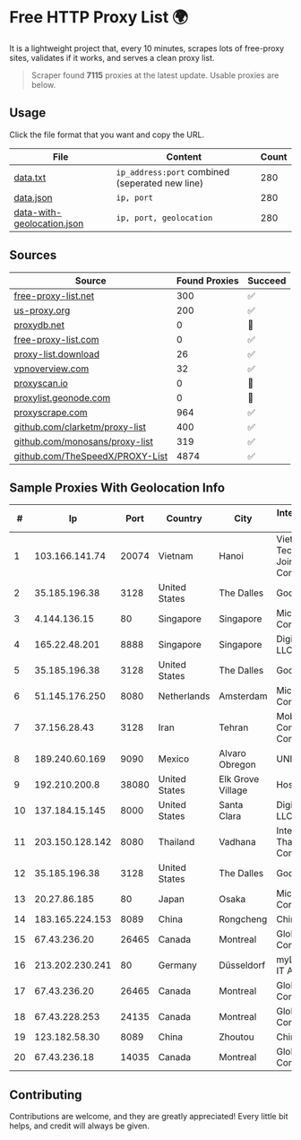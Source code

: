 
# Free HTTP Proxy List 🌍

It is a lightweight project that, every 10 minutes, scrapes lots of free-proxy sites, validates if it works, and serves a clean proxy list.


> Scraper found **7115** proxies at the latest update. Usable proxies are below.

## Usage

Click the file format that you want and copy the URL.


|File|Content|Count|
|----|-------|-----|
|[data.txt](https://raw.githubusercontent.com/themiralay/Proxy-List-World/master/data.txt)|`ip_address:port` combined (seperated new line)|280|
|[data.json](https://raw.githubusercontent.com/themiralay/Proxy-List-World/master/data.json)|`ip, port`|280|
|[data-with-geolocation.json](https://raw.githubusercontent.com/themiralay/Proxy-List-World/master/data-with-geolocation.json)|`ip, port, geolocation`|280|

## Sources

|Source|Found Proxies|Succeed|
|------|-------------|-------|
|[free-proxy-list.net](https://free-proxy-list.net)|300|✅|
|[us-proxy.org](https://www.us-proxy.org)|200|✅|
|[proxydb.net](http://proxydb.net)|0|🚫|
|[free-proxy-list.com](https://free-proxy-list.com/?page=&port=&type%5B%5D=http&type%5B%5D=https&up_time=0&search=Search)|0|✅|
|[proxy-list.download](https://www.proxy-list.download/HTTP)|26|✅|
|[vpnoverview.com](https://vpnoverview.com/privacy/anonymous-browsing/free-proxy-servers)|32|✅|
|[proxyscan.io](https://www.proxyscan.io)|0|🚫|
|[proxylist.geonode.com](https://proxylist.geonode.com/api/proxy-list?limit=300&page=1&sort_by=lastChecked&sort_type=desc&protocols=http,https)|0|🚫|
|[proxyscrape.com](https://api.proxyscrape.com/v2/?request=displayproxies&protocol=http&timeout=10000&country=all&ssl=all&anonymity=all)|964|✅|
|[github.com/clarketm/proxy-list](https://raw.githubusercontent.com/clarketm/proxy-list/master/proxy-list-raw.txt)|400|✅|
|[github.com/monosans/proxy-list](https://raw.githubusercontent.com/monosans/proxy-list/main/proxies/http.txt)|319|✅|
|[github.com/TheSpeedX/PROXY-List](https://raw.githubusercontent.com/TheSpeedX/PROXY-List/master/http.txt)|4874|✅|


## Sample Proxies With Geolocation Info

|#|Ip|Port|Country|City|Internet Service Provider|
|-|--|----|-------|----|-------------------------|
|1|103.166.141.74|20074|Vietnam|Hanoi|Viet NAM Cloud Technology Joint Stock Company|
|2|35.185.196.38|3128|United States|The Dalles|Google LLC|
|3|4.144.136.15|80|Singapore|Singapore|Microsoft Corporation|
|4|165.22.48.201|8888|Singapore|Singapore|DigitalOcean, LLC|
|5|35.185.196.38|3128|United States|The Dalles|Google LLC|
|6|51.145.176.250|8080|Netherlands|Amsterdam|Microsoft Corporation|
|7|37.156.28.43|3128|Iran|Tehran|Mobin Net Communication Company|
|8|189.240.60.169|9090|Mexico|Alvaro Obregon|UNINET|
|9|192.210.200.8|38080|United States|Elk Grove Village|HostPapa|
|10|137.184.15.145|8000|United States|Santa Clara|DigitalOcean, LLC|
|11|203.150.128.142|8080|Thailand|Vadhana|Internet Thailand Company Ltd|
|12|35.185.196.38|3128|United States|The Dalles|Google LLC|
|13|20.27.86.185|80|Japan|Osaka|Microsoft Corporation|
|14|183.165.224.153|8089|China|Rongcheng|Chinanet|
|15|67.43.236.20|26465|Canada|Montreal|GloboTech Communications|
|16|213.202.230.241|80|Germany|Düsseldorf|myLoc managed IT AG|
|17|67.43.236.20|26465|Canada|Montreal|GloboTech Communications|
|18|67.43.228.253|24135|Canada|Montreal|GloboTech Communications|
|19|123.182.58.30|8089|China|Zhoutou|China Telecom|
|20|67.43.236.18|14035|Canada|Montreal|GloboTech Communications|



## Contributing

Contributions are welcome, and they are greatly appreciated! Every
little bit helps, and credit will always be given.

